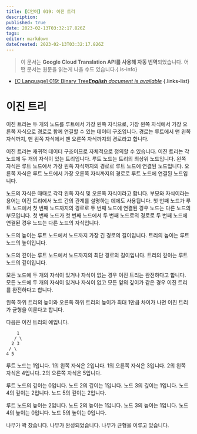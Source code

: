 ```yaml
---
title: [C언어] 019: 이진 트리
description: 
published: true
date: 2023-02-13T03:32:17.826Z
tags: 
editor: markdown
dateCreated: 2023-02-13T03:32:17.826Z
---
```


> 이 문서는 **Google Cloud Translation API를 사용해 자동 번역**되었습니다.
어떤 문서는 원문을 읽는게 나을 수도 있습니다.{.is-info}



- [[C Language] 019: Binary Tree***English** document is available*](/en/Knowledge-base/Algorithm/c-language-019-binary-tree)
{.links-list}


# 이진 트리

이진 트리는 두 개의 노드를 루트에서 가장 왼쪽 자식으로, 가장 왼쪽 자식에서 가장 오른쪽 자식으로 경로로 함께 연결할 수 있는 데이터 구조입니다. 경로는 루트에서 맨 왼쪽 자식까지, 맨 왼쪽 자식에서 맨 오른쪽 자식까지의 경로라고 합니다.

이진 트리는 재귀적 데이터 구조이므로 자체적으로 정의할 수 있습니다. 이진 트리는 각 노드에 두 개의 자식이 있는 트리입니다. 루트 노드는 트리의 최상위 노드입니다. 왼쪽 자식은 루트 노드에서 가장 왼쪽 자식까지의 경로로 루트 노드에 연결된 노드입니다. 오른쪽 자식은 루트 노드에서 가장 오른쪽 자식까지의 경로로 루트 노드에 연결된 노드입니다.

노드의 자식은 때때로 각각 왼쪽 자식 및 오른쪽 자식이라고 합니다. 부모와 자식이라는 용어는 이진 트리에서 노드 간의 관계를 설명하는 데에도 사용됩니다. 첫 번째 노드가 루트 노드에서 첫 번째 노드까지의 경로로 두 번째 노드에 연결된 경우 노드는 다른 노드의 부모입니다. 첫 번째 노드가 첫 번째 노드에서 두 번째 노드로의 경로로 두 번째 노드에 연결된 경우 노드는 다른 노드의 자식입니다.

노드의 높이는 루트 노드에서 노드까지 가장 긴 경로의 길이입니다. 트리의 높이는 루트 노드의 높이입니다.

노드의 깊이는 루트 노드에서 노드까지의 최단 경로의 길이입니다. 트리의 깊이는 루트 노드의 깊이입니다.

모든 노드에 두 개의 자식이 있거나 자식이 없는 경우 이진 트리는 완전하다고 합니다. 모든 노드에 두 개의 자식이 있거나 자식이 없고 모든 잎의 깊이가 같은 경우 이진 트리를 완전하다고 합니다.

왼쪽 하위 트리의 높이와 오른쪽 하위 트리의 높이가 최대 1만큼 차이가 나면 이진 트리가 균형을 이룬다고 합니다.

다음은 이진 트리의 예입니다.


        1
       / \
      2 3
     / \
    4 5

루트 노드는 1입니다. 1의 왼쪽 자식은 2입니다. 1의 오른쪽 자식은 3입니다. 2의 왼쪽 자식은 4입니다. 2의 오른쪽 자식은 5입니다.

루트 노드의 깊이는 0입니다. 노드 2의 깊이는 1입니다. 노드 3의 깊이는 1입니다. 노드 4의 깊이는 2입니다. 노드 5의 깊이는 2입니다.

루트 노드의 높이는 2입니다. 노드 2의 높이는 1입니다. 노드 3의 높이는 1입니다. 노드 4의 높이는 0입니다. 노드 5의 높이는 0입니다.

나무가 꽉 찼습니다. 나무가 완성되었습니다. 나무가 균형을 이루고 있습니다.